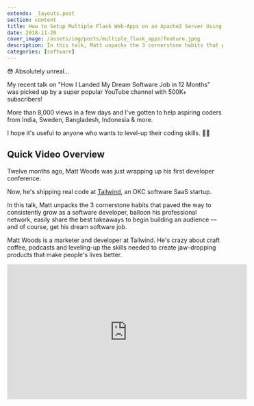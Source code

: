 ```yaml
---
extends: _layouts.post
section: content
title: How to Setup Multiple Flask Web-Apps on an Apache2 Server Using WSGI.
date: 2018-11-20
cover_image: /assets/img/posts/multiple_flask_apps/feature.jpeg
description: In this talk, Matt unpacks the 3 cornerstone habits that paved the way to consistently grow as a software developer, balloon his professional network, easily share the best takeaways to begin building an audience — and of course, get his dream software job.
categories: [software]
---
```

😳 Absolutely unreal...

My recent talk on "How I Landed My Dream Software Job in 12 Months" was picked up by a super popular YouTube channel with 500K+ subscribers!

More than 8,000 views in a few days and I've gotten to help aspiring coders from India, Sweden, Bangladesh, Indonesia & more.

I hope it's useful to anyone who wants to level-up their coding skills. 🙏🏻

## Quick Video Overview

Twelve months ago, Matt Woods was just wrapping up his first developer conference.

Now, he's shipping real code at [Tailwind](https://tailwindapp.com), an OKC software SaaS startup.

In this talk, Matt unpacks the 3 cornerstone habits that paved the way to consistently grow as a software developer, balloon his professional network, easily share the best takeaways to begin building an audience — and of course, get his dream software job.

Matt Woods is a marketer and developer at Tailwind. He's crazy about craft coffee, podcasts and leveling-up the skills needed to create jaw-dropping products that make people's lives better.

<iframe width="560" height="315" src="https://www.youtube.com/embed/pmvxHOpms0g" frameborder="0" allow="accelerometer; autoplay; encrypted-media; gyroscope; picture-in-picture" allowfullscreen></iframe>

